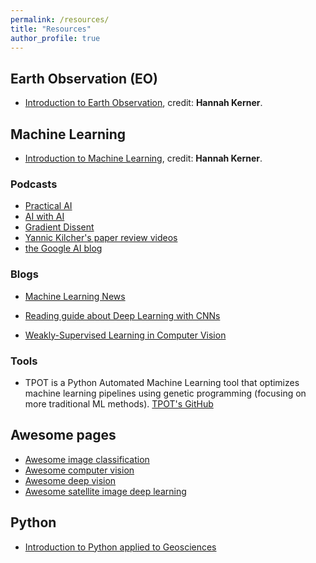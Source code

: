```yaml
---
permalink: /resources/
title: "Resources"
author_profile: true
---
```


## Earth Observation (EO)

- [Introduction to Earth Observation](https://docs.google.com/document/d/1UYxjAyhIkgTUiOCvRwsWo-JBV9y0jmHluC0zWqU5M-Q/edit), credit: **Hannah Kerner**.

## Machine Learning

- [Introduction to Machine Learning](https://docs.google.com/document/d/1xtqhPZUGtitx5JgJLDeUPFqcVEgLpK1Q8l5uktyUHiA/edit), credit: **Hannah Kerner**.

### Podcasts

- [Practical AI](https://changelog.com/practicalai)
- [AI with AI](https://www.cna.org/news/AI-Podcast)
- [Gradient Dissent](https://wandb.ai/fully-connected/gradient-dissent)
- [Yannic Kilcher's paper review videos](https://www.youtube.com/channel/UCZHmQk67mSJgfCCTn7xBfew)
- [the Google AI blog](https://ai.googleblog.com/)

### Blogs

- [Machine Learning News](https://machinelearningmastery.com/blog/)

- [Reading guide about Deep Learning with CNNs](https://github.com/thho/CNN_reading_guide)

- [Weakly-Supervised Learning in Computer Vision](https://hbilen.github.io/wsl-eccv20.github.io/)

### Tools

- TPOT is a Python Automated Machine Learning tool that optimizes machine learning pipelines using genetic programming (focusing on more traditional ML methods). [TPOT's GitHub](http://epistasislab.github.io/tpot/)

## Awesome pages

- [Awesome image classification](https://github.com/weiaicunzai/awesome-image-classification)
- [Awesome computer vision](https://github.com/jbhuang0604/awesome-computer-vision)
- [Awesome deep vision](https://github.com/kjw0612/awesome-deep-vision)
- [Awesome satellite image deep learning](https://github.com/robmarkcole/satellite-image-deep-learning)

## Python

- [Introduction to Python applied to Geosciences](https://nordicesmhub.github.io/deep_python/)

